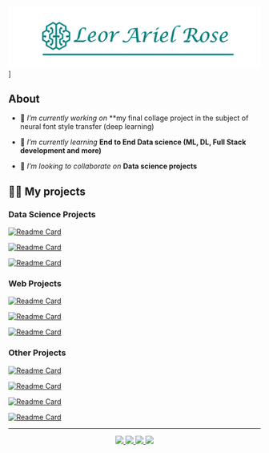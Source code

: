 ![Header](https://raw.githubusercontent.com/leorrose/leorrose/master/readme_header.png "Header")]


## About

- 🔭 *I’m currently working on* **my final collage project in the subject of neural font style transfer (deep learning)

- 🌱 *I’m currently learning* **End to End Data science (ML, DL, Full Stack development and more)**

- 👯 *I’m looking to collaborate on* **Data science projects**


## 👨‍💻 My projects

### Data Science Projects
[![Readme Card](https://github-readme-stats.vercel.app/api/pin/?username=leorrose&repo=Image-classification-zero-shot-learning)](https://github.com/leorrose/Image-classification-zero-shot-learning)

[![Readme Card](https://github-readme-stats.vercel.app/api/pin/?username=leorrose&repo=AnimeRS)](https://github.com/leorrose/AnimeRS)

[![Readme Card](https://github-readme-stats.vercel.app/api/pin/?username=leorrose&repo=Simple-machine-learning-classifier-tool)](https://github.com/leorrose/Simple-machine-learning-classifier-tool)
### Web Projects
[![Readme Card](https://github-readme-stats.vercel.app/api/pin/?username=leorrose&repo=B7Fun)](https://github.com/leorrose/B7Fun)

[![Readme Card](https://github-readme-stats.vercel.app/api/pin/?username=leorrose&repo=College-portal)](https://github.com/leorrose/College-portal)

[![Readme Card](https://github-readme-stats.vercel.app/api/pin/?username=leorrose&repo=Front-End-Development)](https://github.com/leorrose/Front-End-Development)
### Other Projects
[![Readme Card](https://github-readme-stats.vercel.app/api/pin/?username=leorrose&repo=C-family-Compiler)](https://github.com/leorrose/C-family-Compiler)

[![Readme Card](https://github-readme-stats.vercel.app/api/pin/?username=leorrose&repo=Reversi)](https://github.com/leorrose/Reversi)

[![Readme Card](https://github-readme-stats.vercel.app/api/pin/?username=leorrose&repo=Game_Box_Project)](https://github.com/leorrose/Game_Box_Project)

[![Readme Card](https://github-readme-stats.vercel.app/api/pin/?username=leorrose&repo=MineSweeper)](https://github.com/leorrose/MineSweeper)

---

<div>
   <p align="center">
      <a href="https://linkedin.com/in/leorrose" target="_blank">
         <img src="https://img.shields.io/badge/LinkedIn-0077B5?style=for-the-badge&logo=linkedin&logoColor=white"/>
      </a>
      <a href="https://fb.com/leor.rose" target="_blank">
         <img src="https://img.shields.io/badge/Facebook-1877F2?style=for-the-badge&logo=facebook&logoColor=white"/>
      </a>
      <a href="https://wa.me/+9720503992002" target="_blank">
         <img src="https://img.shields.io/badge/WhatsApp-25D366?style=for-the-badge&logo=whatsapp&logoColor=white"/>
      </a>
      <a href="mailto:leor.rose@gmail.com" target="_blank">
         <img src="https://img.shields.io/badge/gmail-%23D14836.svg?&style=for-the-badge&logo=gmail&logoColor=white"/>
      </a>
   </p>
</div>

